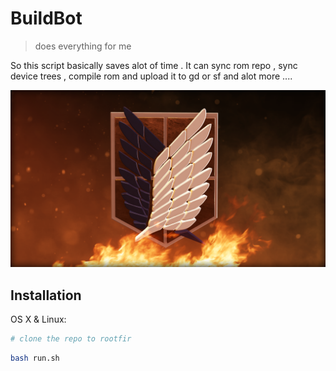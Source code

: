 # BuildBot
> does everything for me

So this script basically saves alot of time . It can sync rom repo , sync device trees , compile rom and upload it to gd or sf and alot more ....

![](505616.png)

## Installation

OS X & Linux:

```sh
# clone the repo to rootfir 
```

```sh
bash run.sh
```

